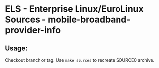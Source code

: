 # ELS - Enterprise Linux/EuroLinux Sources - mobile-broadband-provider-info
 
## Usage:
  Checkout branch or tag. Use `make sources` to recreate  SOURCE0 archive.
